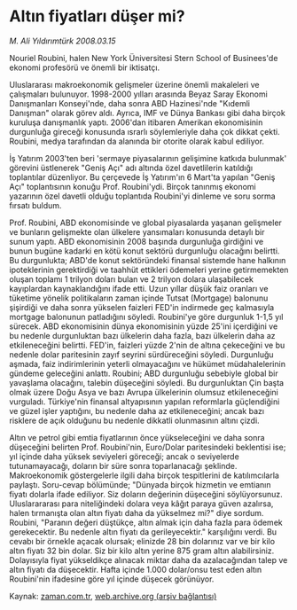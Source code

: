 # Altın fiyatları düşer mi?

*M. Ali Yıldırımtürk 2008.03.15*

<tr><td class="metin" colspan="2" style="padding-top: 20px; padding-left: 5px; ">Nouriel Roubini, halen New York Üniversitesi Stern School of Businees'de ekonomi profesörü ve önemli bir iktisatçı.</td></tr><tr><td class="metin" colspan="2" style="padding-top: 20px; padding-left: 5px; "><p>Uluslararası makroekonomik gelişmeler üzerine önemli makaleleri ve çalışmaları bulunuyor. 1998-2000 yılları arasında Beyaz Saray Ekonomi Danışmanları Konseyi'nde, daha sonra ABD Hazinesi'nde "Kıdemli Danışman" olarak görev aldı. Ayrıca, IMF ve Dünya Bankası gibi daha birçok kuruluşa danışmanlık yaptı. 2006'dan itibaren Amerikan ekonomisinin durgunluğa gireceği konusunda ısrarlı söylemleriyle daha çok dikkat çekti. Roubini, medya tarafından da alanında bir otorite olarak kabul ediliyor. 
<p> İş Yatırım 2003'ten beri 'sermaye piyasalarının gelişimine katkıda bulunmak' görevini üstlenerek "Geniş Açı" adı altında özel davetlilerin katıldığı toplantılar düzenliyor. Bu çerçevede İş Yatırım'ın 6 Mart'ta yapılan "Geniş Açı" toplantısının konuğu Prof. Roubini'ydi. Birçok tanınmış ekonomi yazarının özel davetli olduğu toplantıda Roubini'yi dinleme ve soru sorma fırsatı buldum.
<p> Prof. Roubini, ABD ekonomisinde ve global piyasalarda yaşanan gelişmeler ve bunların gelişmekte olan ülkelere yansımaları konusunda detaylı bir sunum yaptı. ABD ekonomisinin 2008 başında durgunluğa girdiğini ve bunun bugüne kadarki en kötü konut sektörü durgunluğu olacağını belirtti. Bu durgunlukta; ABD'de konut sektöründeki finansal sistemde hane halkının ipoteklerinin gerektirdiği ve taahhüt ettikleri ödemeleri yerine getirmemekten oluşan toplamı 1 trilyon doları bulan ve 2 trilyon dolara ulaşabilecek kayıplardan kaynaklandığını ifade etti. Uzun yıllar düşük faiz oranları ve tüketime yönelik politikaların zaman içinde Tutsat (Mortgage) balonunu şişirdiği ve daha sonra yükselen faizleri FED'in indirmede geç kalmasıyla mortgage balonunun patladığını söyledi. Roubini'ye göre durgunluk 1-1,5 yıl sürecek. ABD ekonomisinin dünya ekonomisinin yüzde 25'ini içerdiğini ve bu nedenle durgunluktan bazı ülkelerin daha fazla, bazı ülkelerin daha az etkileneceğini belirtti. FED'in, faizleri yüzde 2'nin de altına çekeceğini ve bu nedenle dolar paritesinin zayıf seyrini sürdüreceğini söyledi. Durgunluğu aşmada, faiz indirimlerinin yeterli olmayacağını ve hükümet müdahalelerinin gündeme geleceğini anlattı. Roubini; ABD durgunluğu sebebiyle global bir yavaşlama olacağını, talebin düşeceğini söyledi. Bu durgunluktan Çin başta olmak üzere Doğu Asya ve bazı Avrupa ülkelerinin olumsuz etkileneceğini vurguladı. Türkiye'nin finansal altyapısının yapılan reformlarla güçlendiğini ve güzel işler yaptığını, bu nedenle daha az etkileneceğini; ancak bazı risklere de açık olduğunu bu nedenle dikkatli olunmasının altını çizdi.
<p> Altın ve petrol gibi emtia fiyatlarının önce yükseleceğini ve daha sonra düşeceğini belirten Prof. Roubini'nin, Euro/Dolar paritesindeki beklentisi ise; yıl içinde daha yüksek seviyeleri göreceği; ancak o seviyelerde tutunamayacağı, doların bir süre sonra toparlanacağı şeklinde. Makroekonomik göstergelerle ilgili daha birçok tespitlerini de katılımcılarla paylaştı. Soru-cevap bölümünde; "Dünyada birçok hizmetin ve emtianın fiyatı dolarla ifade ediliyor. Siz doların değerinin düşeceğini söylüyorsunuz. Uluslarararası para niteliğindeki dolara veya kâğıt paraya güven azalırsa, halen tırmanışta olan altın fiyatı daha da yükselmez mi?" diye sordum. Roubini, "Paranın değeri düştükçe, altın almak için daha fazla para ödemek gerekecektir. Bu nedenle altın fiyatı da gerileyecektir." karşılığını verdi. Bu cevabı bir örnekle açacak olursak; elinizde 28 bin dolarınız var ve bir kilo altın fiyatı 32 bin dolar. Siz bir kilo altın yerine 875 gram altın alabilirsiniz. Dolayısıyla fiyat yükseldikçe alınacak miktar daha da azalacağından talep ve altın fiyatı da düşecektir. Hafta içinde 1.000 dolar/onsu test eden altın Roubini'nin ifadesine göre yıl içinde düşecek görünüyor.<br/></p></p></p></p></td></tr>

Kaynak: [zaman.com.tr](http://zaman.com.tr/yazar.do?yazino=664899), [web.archive.org (arşiv bağlantısı)](http://web.archive.org/web/20100110014725/http://www.zaman.com.tr:80/yazar.do?yazino=664899)
